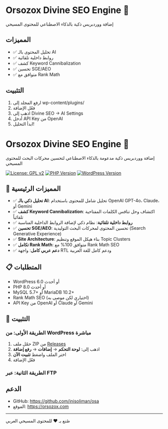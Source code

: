 # Orsozox Divine SEO Engine 🚀

إضافة ووردبريس ذكية بالذكاء الاصطناعي للمحتوى المسيحي

## المميزات
- ✅ تحليل المحتوى بالـ AI
- ✅ روابط داخلية تلقائية
- ✅ كشف Keyword Cannibalization
- ✅ تحسين SGE/AEO
- ✅ متوافق مع Rank Math

## التثبيت
1. ارفع المجلد إلى wp-content/plugins/
2. فعّل الإضافة
3. اذهب إلى Divine SEO → AI Settings
4. أدخل API Key من OpenAI
5. ابدأ التحليل!

# Orsozox Divine SEO Engine 🚀

إضافة ووردبريس ذكية مدعومة بالذكاء الاصطناعي لتحسين محركات البحث للمحتوى المسيحي

[![License: GPL v2](https://img.shields.io/badge/License-GPL%20v2-blue.svg)](https://www.gnu.org/licenses/gpl-2.0)
[![PHP Version](https://img.shields.io/badge/PHP-8.0%2B-777BB4.svg)](https://www.php.net/)
[![WordPress Version](https://img.shields.io/badge/WordPress-6.0%2B-21759B.svg)](https://wordpress.org/)

## 🌟 المميزات الرئيسية

- ✅ **تحليل ذكي بالـ AI**: تحليل شامل للمحتوى باستخدام OpenAI GPT-4o، Claude، أو Gemini
- ✅ **كشف Keyword Cannibalization**: اكتشاف وحل تنافس الكلمات المفتاحية تلقائياً
- ✅ **روابط داخلية تلقائية**: نظام ذكي لإضافة الروابط الداخلية المناسبة
- ✅ **تحسين SGE/AEO**: تحسين المحتوى لمحركات البحث التوليدية (Search Generative Experience)
- ✅ **Site Architecture**: بناء هيكل الموقع وتنظيم Topic Clusters
- ✅ **تكامل Rank Math**: متوافق 100% مع Rank Math SEO
- ✅ **دعم عربي كامل**: واجهة RTL ودعم كامل للغة العربية

## 📋 المتطلبات

- WordPress 6.0 أو أحدث
- PHP 8.0 أو أحدث
- MySQL 5.7+ أو MariaDB 10.2+
- Rank Math SEO (اختياري لكن موصى به)
- API Key من OpenAI أو Claude أو Gemini

## 🔧 التثبيت

### الطريقة الأولى: من WordPress مباشرة

1. حمّل ملف ZIP من [Releases](https://github.com/inisoliman/osa/releases)
2. اذهب إلى: **لوحة التحكم** → **إضافات** → **رفع إضافة**
3. اختر الملف واضغط **تثبيت الآن**
4. فعّل الإضافة

### الطريقة الثانية: عبر FTP



## الدعم
- GitHub: https://github.com/inisoliman/osa
- الموقع: https://orsozox.com

---
صُنع بـ ❤️ للمحتوى المسيحي العربي

